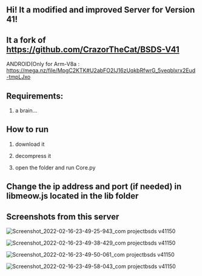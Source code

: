 ## Hi! It a modified and improved Server for Version 41!

## It a fork of https://github.com/CrazorTheCat/BSDS-V41

ANDROID(Only for Arm-V8a : https://mega.nz/file/MpgC2KTK#U2abFO2IJ16zUqkbRfwrG_5veqblxrx2Eud-tmpLJxo

## Requirements: ##
1. a brain…

## How to run ##

1. download it 

2. decompress it

3. open the folder and run Core.py

## Change the ip address and port (if needed) in libmeow.js located in the lib folder ##

## Screenshots from this server

![Screenshot_2022-02-16-23-49-25-943_com projectbsds v41150](https://user-images.githubusercontent.com/69260523/154460896-b7a719a2-f8ff-46fe-a810-4fa758f78681.jpg)

![Screenshot_2022-02-16-23-49-38-429_com projectbsds v41150](https://user-images.githubusercontent.com/69260523/154461247-22afba07-9669-4e89-a695-3e22b918e1d4.jpg)

![Screenshot_2022-02-16-23-49-50-061_com projectbsds v41150](https://user-images.githubusercontent.com/69260523/154461685-2b15869d-63e7-48ff-b80c-e726ecaed7d9.jpg)

![Screenshot_2022-02-16-23-49-58-043_com projectbsds v41150](https://user-images.githubusercontent.com/69260523/154461970-69ebc389-cac3-4802-8796-1076ee68840b.jpg)

